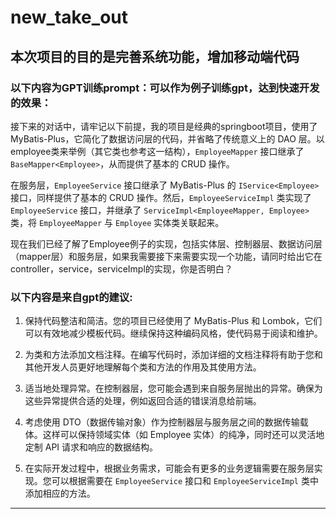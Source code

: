 # new_take_out

## 本次项目的目的是完善系统功能，增加移动端代码

### 以下内容为GPT训练prompt：可以作为例子训练gpt，达到快速开发的效果：

接下来的对话中，请牢记以下前提，我的项目是经典的springboot项目，使用了 MyBatis-Plus，它简化了数据访问层的代码，并省略了传统意义上的 DAO 层。以employee类来举例（其它类也参考这一结构），`EmployeeMapper` 接口继承了 `BaseMapper<Employee>`，从而提供了基本的 CRUD 操作。

在服务层，`EmployeeService` 接口继承了 MyBatis-Plus 的 `IService<Employee>` 接口，同样提供了基本的 CRUD 操作。然后，`EmployeeServiceImpl` 类实现了 `EmployeeService` 接口，并继承了 `ServiceImpl<EmployeeMapper, Employee>` 类，将 `EmployeeMapper` 与 `Employee` 实体类关联起来。

现在我们已经了解了Employee例子的实现，包括实体层、控制器层、数据访问层（mapper层）和服务层，如果我需要接下来需要实现一个功能，请同时给出它在controller，service，serviceImpl的实现，你是否明白？

### 以下内容是来自gpt的建议:

1. 保持代码整洁和简洁。您的项目已经使用了 MyBatis-Plus 和 Lombok，它们可以有效地减少模板代码。继续保持这种编码风格，使代码易于阅读和维护。

2. 为类和方法添加文档注释。在编写代码时，添加详细的文档注释将有助于您和其他开发人员更好地理解每个类和方法的作用及其使用方法。

3. 适当地处理异常。在控制器层，您可能会遇到来自服务层抛出的异常。确保为这些异常提供合适的处理，例如返回合适的错误消息给前端。

4. 考虑使用 DTO（数据传输对象）作为控制器层与服务层之间的数据传输载体。这样可以保持领域实体（如 Employee 实体）的纯净，同时还可以灵活地定制 API 请求和响应的数据结构。

5. 在实际开发过程中，根据业务需求，可能会有更多的业务逻辑需要在服务层实现。您可以根据需要在 `EmployeeService` 接口和 `EmployeeServiceImpl` 类中添加相应的方法。

  ------

  

